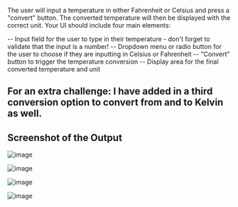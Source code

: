 The user will input a temperature in either Fahrenheit or Celsius and press a "convert" button. The converted temperature will then be displayed with the correct unit.
Your UI should include four main elements:

-- Input field for the user to type in their temperature - don't forget to validate that the input is a number!
-- Dropdown menu or radio button for the user to choose if they are inputting in Celsius or Fahrenheit
-- "Convert" button to trigger the temperature conversion
-- Display area for the final converted temperature and unit

## For an extra challenge: I have added in a third conversion option to convert from and to Kelvin as well.

## Screenshot of the Output

![image](https://github.com/user-attachments/assets/3f31b566-7f74-4100-accb-8c7b1d4d089e)

![image](https://github.com/user-attachments/assets/09ec1d33-470d-4260-b0a6-969439afa824)

![image](https://github.com/user-attachments/assets/c638a297-a0f3-4318-addb-48e5b59f4d3d)

![image](https://github.com/user-attachments/assets/7bb0b537-3029-408b-84be-70e64633a04e)
